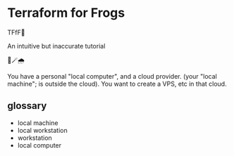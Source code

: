 # Terraform for Frogs
TFfF🐸

An intuitive but inaccurate tutorial

🐸🪄🌧️

You have a personal "local computer", and a cloud provider.
(your "local machine"; is outside the cloud).
You want to create a VPS,  etc in that cloud.



## glossary
* local machine
* local workstation
* workstation
* local computer


